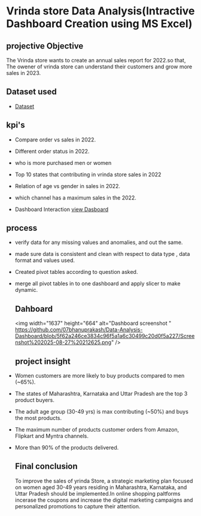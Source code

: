 # Vrinda store Data Analysis(Intractive Dashboard Creation using MS Excel)
## projective  Objective
The Vrinda store wants to create an annual sales report for 2022.so that, The owener of vrinda store can understand their customers and grow more sales in 2023.

## Dataset used
- <a href="https://github.com/07bhanuprakash/Data-Analysis-Dashboard/blob/main/Vrinda%20store%20dataset.xlsx">Dataset</a>


##  kpi's
-  Compare order vs sales in 2022.	
-  Different order status in 2022.	
- who is   more purchased men or women	
-  Top  10 states that contributing in vrinda store sales in 2022	
- Relation of age vs gender in sales in 2022.	
- which channel has a maximum sales in the 2022.	

- Dashboard Interaction <a href="https://github.com/07bhanuprakash/Data-Analysis-Dashboard/blob/main/Dashboard%20screenshot%20.png">view Dasboard</a>

## process
- verify data for any missing values and anomalies, and out the same.
- made sure data is consistent and clean with respect to data type , data format and values used.
- Created pivot tables according to question asked.
- merge all pivot tables in to one dashboard and apply slicer to make dynamic.

  ## Dahboard
  <img width="1637" height="664" alt="Dashboard screenshot " https://github.com/07bhanuprakash/Data-Analysis-Dashboard/blob/5f62a246ce3834c96f5a1a6c30499c20d0f5a227/Screenshot%202025-08-27%20212625.png" />

  ## project insight
- Women customers are more likely to buy products compared to men (~65%).
- The states of Maharashtra, Karnataka and Uttar Pradesh are the top 3 product buyers.
- The adult age group (30-49 yrs) is max contributing (~50%) and buys the most products.
- The maximum number of products customer orders from Amazon, Flipkart and Myntra channels.
- More than 90% of the products delivered.

  ## Final conclusion
  To improve the sales of yrinda Store, a strategic marketing plan focused on women aged 30-49 years residing in Maharashtra, Karnataka, and Uttar Pradesh should be implemented.In online shopping paltforms incerase the coupons and increase the
  digital marketing  campaigns and personalized promotions to capture their attention. 

